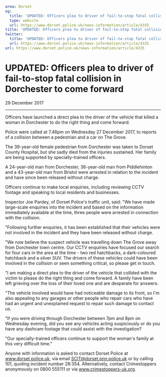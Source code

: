 ```yaml
area: Dorset
og:
  title: 'UPDATED: Officers plea to driver of fail-to-stop fatal collision in Dorchester to come forward'
  type: website
  url: https://www.dorset.police.uk/news-information/article/4335
title: 'UPDATED: Officers plea to driver of fail-to-stop fatal collision in Dorchester to come forward |'
twitter:
  title: 'UPDATED: Officers plea to driver of fail-to-stop fatal collision in Dorchester to come forward'
  url: https://www.dorset.police.uk/news-information/article/4335
url: https://www.dorset.police.uk/news-information/article/4335
```

# UPDATED: Officers plea to driver of fail-to-stop fatal collision in Dorchester to come forward

29 December 2017

* * *

Officers have launched a direct plea to the driver of the vehicle that killed a woman in Dorchester to do the right thing and come forward.

Police were called at 7.46pm on Wednesday 27 December 2017, to reports of a collision between a pedestrian and a car on The Grove.

The 39-year-old female pedestrian from Dorchester was taken to Dorset County Hospital, but she sadly died from the injuries sustained. Her family are being supported by specially-trained officers.

A 24-year-old man from Dorchester, 36-year-old man from Piddlehinton and a 43-year-old man from Bristol were arrested in relation to the incident and have since been released without charge.

Officers continue to make local enquiries, including reviewing CCTV footage and speaking to local residents and businesses.

Inspector Joe Pardey, of Dorset Police's traffic unit, said: "We have made large-scale enquiries into the incident and based on the information immediately available at the time, three people were arrested in connection with the collision.

"Following further enquiries, it has been established that their vehicles were not involved in the incident and they have been released without charge.

"We now believe the suspect vehicle was travelling down The Grove away from Dorchester town centre. Our CCTV enquiries have focused our search for four cars in the area at the time - two red hatchbacks, a dark-coloured hatchback and a silver SUV. The drivers of these vehicles could have been involved in the collision or seen something critical, so please get in touch.

"I am making a direct plea to the driver of the vehicle that collided with the victim to please do the right thing and come forward. A family have been left grieving over the loss of their loved one and are desperate for answers.

"The vehicle involved would have had noticeable damage to its front, so I'm also appealing to any garages or other people who repair cars who have had an urgent and unexplained request to repair such damage to contact us.

"If you were driving through Dorchester between 7pm and 8pm on Wednesday evening, did you see any vehicles acting suspiciously or do you have any dashcam footage that could assist with the investigation?

"Our specially-trained officers continue to support the woman's family at this very difficult time."

Anyone with information is asked to contact Dorset Police at www.dorset.police.uk, via email SCIT@dorset.pnn.police.uk or by calling 101, quoting incident number 28:354. Alternatively, contact Crimestoppers anonymously on 0800 555111 or via www.crimestoppers-uk.org.
